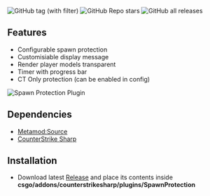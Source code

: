 ![GitHub tag (with filter)](https://img.shields.io/github/v/tag/audiomaster99/SpawnProtection?style=for-the-badge&label=Version) ![GitHub Repo stars](https://img.shields.io/github/stars/audiomaster99/SpawnProtection?style=for-the-badge) ![GitHub all releases](https://img.shields.io/github/downloads/audiomaster99/SpawnProtection/total?style=for-the-badge)

## Features

- Configurable spawn protection
- Customisiable display message
- Render player models transparent
- Timer with progress bar
- CT Only protection (can be enabled in config)

![Spawn Protection Plugin](https://i.imgur.com/3ZaXW64.gif= "SpawnProtection")

## Dependencies

- [Metamod:Source](https://www.sourcemm.net/downloads.php/?branch=master "Metamod:Source")
- [CounterStrike Sharp](https://github.com/roflmuffin/CounterStrikeSharp "CounterStrike Sharp")

## Installation

- Download latest [Release](https://github.com/audiomaster99/SpawnProtection/releases) and place its contents inside **csgo/addons/counterstrikesharp/plugins/SpawnProtection**
